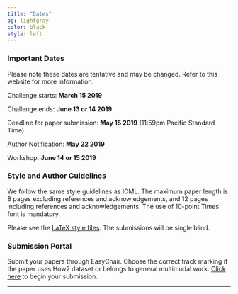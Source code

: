 ```yaml
---
title: "Dates"
bg: lightgray
color: black
style: left
---
```


### Important Dates

Please note these dates are tentative and may be changed.
Refer to this website for more information. 


Challenge starts: **March 15 2019**

Challenge ends: **June 13 or 14 2019**

Deadline for paper submission: **May 15 2019** (11:59pm Pacific Standard Time)

Author Notification: **May 22 2019** 

Workshop: **June 14 or 15 2019** 


### Style and Author Guidelines

We follow the same style guidelines as ICML. The maximum paper length is 8 pages excluding references and acknowledgements, and 12 pages including references and acknowledgements. The use of 10-point Times font is mandatory.

Please see the <a href="https://media.icml.cc/Conferences/ICML2019/Styles/icml2019_style.zip">LaTeX style files</a>. The submissions will be single blind. 


### Submission Portal

Submit your papers through EasyChair. Choose the correct track marking if the paper uses How2 dataset or belongs to general multimodal work. <a href="https://easychair.org/payment/invoice_view.cgi?code=r8Jb8Z;number=2553658">Click here</a> to begin your submission.


* * *

